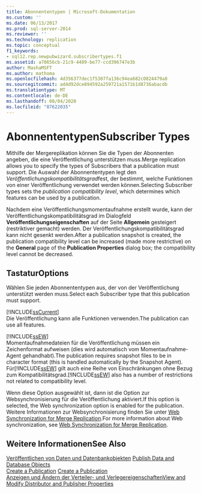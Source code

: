 ```yaml
---
title: Abonnententypen | Microsoft-Dokumentation
ms.custom: ''
ms.date: 06/13/2017
ms.prod: sql-server-2014
ms.reviewer: ''
ms.technology: replication
ms.topic: conceptual
f1_keywords:
- sql12.rep.newpubwizard.subscribertypes.f1
ms.assetid: a70656cb-21c9-4489-be77-ccd396747e3b
author: MashaMSFT
ms.author: mathoma
ms.openlocfilehash: 4d356377dec1f5307fa136c94ea682c0824479a8
ms.sourcegitcommit: ad4d92dce894592a259721a1571b1d8736abacdb
ms.translationtype: MT
ms.contentlocale: de-DE
ms.lasthandoff: 08/04/2020
ms.locfileid: "87622035"
---
```

# <a name="subscriber-types"></a><span data-ttu-id="554ea-102">Abonnententypen</span><span class="sxs-lookup"><span data-stu-id="554ea-102">Subscriber Types</span></span>
  <span data-ttu-id="554ea-103">Mithilfe der Mergereplikation können Sie die Typen der Abonnenten angeben, die eine Veröffentlichung unterstützen muss.</span><span class="sxs-lookup"><span data-stu-id="554ea-103">Merge replication allows you to specify the types of Subscribers that a publication must support.</span></span> <span data-ttu-id="554ea-104">Die Auswahl der Abonnententypen legt den *Veröffentlichungskompatibilitätsgrad*fest, der bestimmt, welche Funktionen von einer Veröffentlichung verwendet werden können.</span><span class="sxs-lookup"><span data-stu-id="554ea-104">Selecting Subscriber types sets the *publication compatibility level*, which determines which features can be used by a publication.</span></span>  
  
 <span data-ttu-id="554ea-105">Nachdem eine Veröffentlichungsmomentaufnahme erstellt wurde, kann der Veröffentlichungskompatibilitätsgrad im Dialogfeld **Veröffentlichungseigenschaften** auf der Seite **Allgemein** gesteigert (restriktiver gemacht) werden. Der Veröffentlichungskompatibilitätsgrad kann nicht gesenkt werden.</span><span class="sxs-lookup"><span data-stu-id="554ea-105">After a publication snapshot is created, the publication compatibility level can be increased (made more restrictive) on the **General** page of the **Publication Properties** dialog box; the compatibility level cannot be decreased.</span></span>  
  
## <a name="options"></a><span data-ttu-id="554ea-106">Tastatur</span><span class="sxs-lookup"><span data-stu-id="554ea-106">Options</span></span>  
 <span data-ttu-id="554ea-107">Wählen Sie jeden Abonnententypen aus, der von der Veröffentlichung unterstützt werden muss.</span><span class="sxs-lookup"><span data-stu-id="554ea-107">Select each Subscriber type that this publication must support.</span></span>  
  
 [!INCLUDE[ssCurrent](../../includes/sscurrent-md.md)]  
 <span data-ttu-id="554ea-108">Die Veröffentlichung kann alle Funktionen verwenden.</span><span class="sxs-lookup"><span data-stu-id="554ea-108">The publication can use all features.</span></span>  
  
 [!INCLUDE[ssEW](../../includes/ssew-md.md)]  
 <span data-ttu-id="554ea-109">Momentaufnahmedateien für die Veröffentlichung müssen ein Zeichenformat aufweisen (dies wird automatisch vom Momentaufnahme-Agent gehandhabt).</span><span class="sxs-lookup"><span data-stu-id="554ea-109">The publication requires snapshot files to be in character format (this is handled automatically by the Snapshot Agent).</span></span> <span data-ttu-id="554ea-110">Für[!INCLUDE[ssEW](../../includes/ssew-md.md)] gilt auch eine Reihe von Einschränkungen ohne Bezug zum Kompatibilitätsgrad.</span><span class="sxs-lookup"><span data-stu-id="554ea-110">[!INCLUDE[ssEW](../../includes/ssew-md.md)] also has a number of restrictions not related to compatibility level.</span></span>  
  
 <span data-ttu-id="554ea-111">Wenn diese Option ausgewählt ist, dann ist die Option zur Websynchronisierung für die Veröffentlichung aktiviert.</span><span class="sxs-lookup"><span data-stu-id="554ea-111">If this option is selected, the Web synchronization option is enabled for the publication.</span></span> <span data-ttu-id="554ea-112">Weitere Informationen zur Websynchronisierung finden Sie unter [Web Synchronization for Merge Replication](web-synchronization-for-merge-replication.md).</span><span class="sxs-lookup"><span data-stu-id="554ea-112">For more information about Web synchronization, see [Web Synchronization for Merge Replication](web-synchronization-for-merge-replication.md).</span></span>  
  
## <a name="see-also"></a><span data-ttu-id="554ea-113">Weitere Informationen</span><span class="sxs-lookup"><span data-stu-id="554ea-113">See Also</span></span>  
 <span data-ttu-id="554ea-114">[Veröffentlichen von Daten und Datenbankobjekten](publish/publish-data-and-database-objects.md) </span><span class="sxs-lookup"><span data-stu-id="554ea-114">[Publish Data and Database Objects](publish/publish-data-and-database-objects.md) </span></span>  
 <span data-ttu-id="554ea-115">[Create a Publication](publish/create-a-publication.md) </span><span class="sxs-lookup"><span data-stu-id="554ea-115">[Create a Publication](publish/create-a-publication.md) </span></span>  
 [<span data-ttu-id="554ea-116">Anzeigen und Ändern der Verteiler- und Verlegereigenschaften</span><span class="sxs-lookup"><span data-stu-id="554ea-116">View and Modify Distributor and Publisher Properties</span></span>](view-and-modify-distributor-and-publisher-properties.md)   

  
